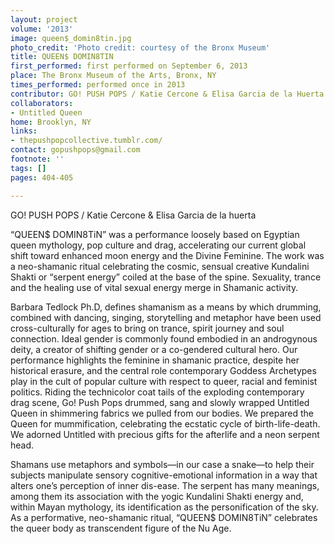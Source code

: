 ```yaml
---
layout: project
volume: '2013'
image: queen$_domin8tin.jpg
photo_credit: 'Photo credit: courtesy of the Bronx Museum'
title: QUEEN$ DOMIN8TIN
first_performed: first performed on September 6, 2013
place: The Bronx Museum of the Arts, Bronx, NY
times_performed: performed once in 2013
contributor: GO! PUSH POPS / Katie Cercone & Elisa Garcia de la Huerta
collaborators:
- Untitled Queen
home: Brooklyn, NY
links:
- thepushpopcollective.tumblr.com/
contact: gopushpops@gmail.com
footnote: ''
tags: []
pages: 404-405

---
```


GO! PUSH POPS / Katie Cercone & Elisa Garcia de la huerta

“QUEEN$ DOMIN8TiN” was a performance loosely based on Egyptian queen mythology, pop culture and drag, accelerating our current global shift toward enhanced moon energy and the Divine Feminine. The work was a neo-shamanic ritual celebrating the cosmic, sensual creative Kundalini Shakti or “serpent energy” coiled at the base of the spine. Sexuality, trance and the healing use of vital sexual energy merge in Shamanic activity.

Barbara Tedlock Ph.D, defines shamanism as a means by which drumming, combined with dancing, singing, storytelling and metaphor have been used cross-culturally for ages to bring on trance, spirit journey and soul connection. Ideal gender is commonly found embodied in an androgynous deity, a creator of shifting gender or a co-gendered cultural hero. Our performance highlights the feminine in shamanic practice, despite her historical erasure, and the central role contemporary Goddess Archetypes play in the cult of popular culture with respect to queer, racial and feminist politics. Riding the technicolor coat tails of the exploding contemporary drag scene, Go! Push Pops drummed, sang and slowly wrapped Untitled Queen in shimmering fabrics we pulled from our bodies. We prepared the Queen for mummification, celebrating the ecstatic cycle of birth-life-death. We adorned Untitled with precious gifts for the afterlife and a neon serpent head.

Shamans use metaphors and symbols—in our case a snake—to help their subjects manipulate sensory cognitive-emotional information in a way that alters one’s perception of inner dis-ease. The serpent has many meanings, among them its association with the yogic Kundalini Shakti energy and, within Mayan mythology, its identification as the personification of the sky. As a performative, neo-shamanic ritual, “QUEEN$ DOMIN8TiN” celebrates the queer body as transcendent figure of the Nu Age.
